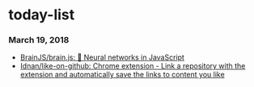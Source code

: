 # today-list
### March 19, 2018 
- [BrainJS/brain.js: 🤖 Neural networks in JavaScript](https://github.com/BrainJS/brain.js) 
- [Idnan/like-on-github: Chrome extension - Link a repository with the extension and automatically save the links to content you like](https://github.com/Idnan/like-on-github) 
